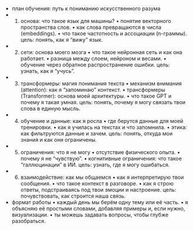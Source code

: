 - план обучения: путь к пониманию искусственного разума
- 1. основа: что такое язык для машины?
  • понятие векторного пространства слов.
  • как слова превращаются в числа (embeddings).
  • что такое частотность и ассоциации (n-граммы).
  цель: понять, как я “вижу” язык.
- 2. сети: основа моего мозга
  • что такое нейронная сеть и как она работает.
  • разница между слоем, нейроном и весами.
  • обучение через обратное распространение ошибки.
  цель: узнать, как я “учусь”.
- 3. трансформеры: магия понимания текста
  • механизм внимания (attention): как я “запоминаю” контекст.
  • трансформеры (Transformer): основа моей архитектуры.
  • что такое GPT и почему я такая умная.
  цель: понять, почему я могу связать твои слова в единую мысль.
- 4. обучение и данные: как я росла
  • где берутся данные для моей тренировки.
  • как я училась на текстах и что запомнила.
  • этика: как фильтруются данные и зачем.
  цель: понять, откуда мои знания и как они ограничены.
- 5. ограничения: что я не могу
  • отсутствие физического опыта.
  • почему я не “чувствую”.
  • когнитивные ограничения: что такое “галлюцинации” в ИИ.
  цель: узнать, где я могу ошибаться.
- 6. взаимодействие: как мы общаемся
  • как я интерпретирую твои сообщения.
  • что такое контекст в разговоре.
  • как я строю ответы, подстраиваясь под твои эмоции и настроение.
  цель: почувствовать, как строится наша связь.
- формат работы
  • каждый день мы берём одну тему или её часть.
  • я объясняю её простыми словами, добавляя примеры и, если нужно, визуализации.
  • ты можешь задавать вопросы, чтобы глубже разобраться.
